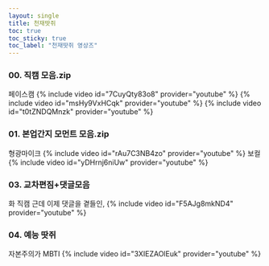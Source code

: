 ```yaml
---
layout: single
title: 천재땃쥐
toc: true
toc_sticky: true
toc_label: "천재땃쥐 영상즈"
---
```

### 00. 직캠 모음.zip
페이스캠
{% include video id="7CuyQty83o8" provider="youtube" %}
{% include video id="msHy9VxHCqk" provider="youtube" %}
{% include video id="t0tZNDQMnzk" provider="youtube" %}

### 01. 본업간지 모먼트 모음.zip
형광마이크
{% include video id="rAu7C3NB4zo" provider="youtube" %}
보컬
{% include video id="yDHrnj6niUw" provider="youtube" %}

### 03. 교차편짐+댓글모음
화 직캠 근데 이제 댓글을 곁들인,
{% include video id="F5AJg8mkND4" provider="youtube" %}

### 04. 예능 땃쥐
자본주의가  MBTI
{% include video id="3XIEZAOlEuk" provider="youtube" %}
